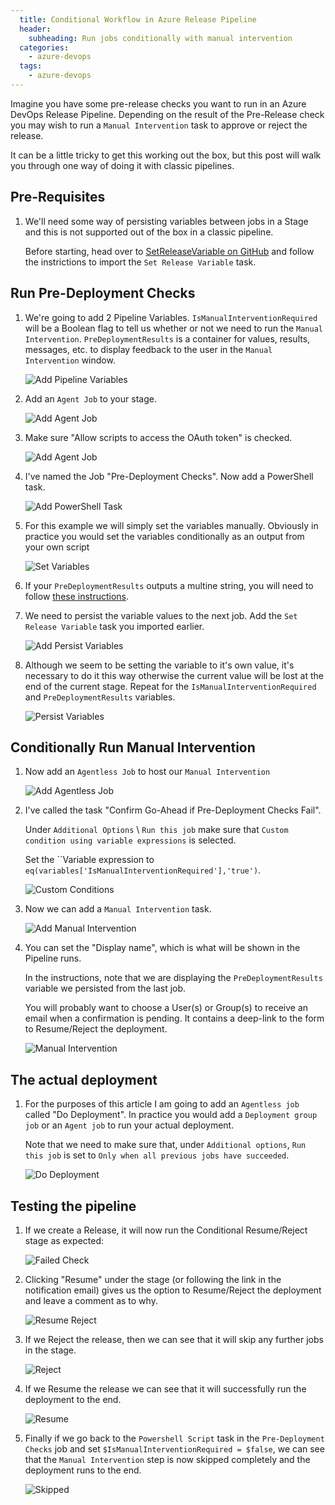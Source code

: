 ```yaml
---
  title: Conditional Workflow in Azure Release Pipeline
  header:
    subheading: Run jobs conditionally with manual intervention
  categories:
    - azure-devops
  tags:
    - azure-devops
---
```


Imagine you have some pre-release checks you want to run in an Azure DevOps Release Pipeline. Depending on the result of the Pre-Release check you may wish to run a `Manual Intervention` task to approve or reject the release.

It can be a little tricky to get this working out the box, but this post will walk you through one way of doing it with classic pipelines.

## Pre-Requisites

1. We'll need some way of persisting variables between jobs in a Stage and this is not supported out of the box in a classic pipeline. 
   
   Before starting, head over to [SetReleaseVariable on GitHub](https://github.com/paxdev/SetReleaseVariable) and follow the instrictions to import the `Set Release Variable` task.

## Run Pre-Deployment Checks

1. We're going to add 2 Pipeline Variables. `IsManualInterventionRequired` will be a Boolean flag to tell us whether or not we need to run the `Manual Intervention`. `PreDeploymentResults` is a container for values, results, messages, etc. to display feedback to the user in the `Manual Intervention` window.

   ![Add Pipeline Variables](/assets/posts/Conditional/Conditional-Pipeline-Variables.jpg)


1. Add an `Agent Job` to your stage.

   ![Add Agent Job](/assets/posts/Conditional/Conditional-Add-Agent-Job.jpg)

1. Make sure "Allow scripts to access the OAuth token" is checked.

   ![Add Agent Job](/assets/posts/Conditional/Conditional-Allow-OAuth-Token.jpg)   

1. I've named the Job "Pre-Deployment Checks". Now add a PowerShell task.

   ![Add PowerShell Task](/assets/posts/Conditional/Conditional-Add-PowerShell-Task.jpg)

1. For this example we will simply set the variables manually. Obviously in practice you would set the variables conditionally as an output from your own script

   ![Set Variables](/assets/posts/Conditional/Conditional-Set-Variables.jpg)

1. If your `PreDeploymentResults` outputs a multine string, you will need to follow [these instructions](/azure-devops/multiline-variables/).

1. We need to persist the variable values to the next job. Add the `Set Release Variable` task you imported earlier.

   ![Add Persist Variables](/assets/posts/Conditional/Conditional-Add-Persist-Variables.jpg)

1. Although we seem to be setting the variable to it's own value, it's necessary to do it this way otherwise the current value will be lost at the end of the current stage. Repeat for the `IsManualInterventionRequired` and `PreDeploymentResults` variables. 

   ![Persist Variables](/assets/posts/Conditional/Conditional-Persist-Variables.jpg)


## Conditionally Run Manual Intervention 

1. Now add an `Agentless Job` to host our `Manual Intervention`

   ![Add Agentless Job](/assets/posts/Conditional/Conditional-Add-Agentless-Job.jpg)

1. I've called the task "Confirm Go-Ahead if Pre-Deployment Checks Fail".

   Under `Additional Options` \ `Run this job` make sure that `Custom condition using variable expressions` is selected.

   Set the ``Variable expression to `eq(variables['IsManualInterventionRequired'],'true')`.

   ![Custom Conditions](/assets/posts/Conditional/Conditional-Custom-Conditions.jpg)

1. Now we can add a `Manual Intervention` task.

   ![Add Manual Intervention](/assets/posts/Conditional/Conditional-Add-Manual-Intervention.jpg)

1. You can set the "Display name", which is what will be shown in the Pipeline runs.

   In the instructions, note that we are displaying the `PreDeploymentResults` variable we persisted from the last job.

   You will probably want to choose a User(s) or Group(s) to receive an email when a confirmation is pending. It contains a deep-link to the form to Resume/Reject the deployment.

   ![Manual Intervention](/assets/posts/Conditional/Conditional-Manual-Intervention.jpg)

## The actual deployment

1. For the purposes of this article I am going to add an `Agentless job` called "Do Deployment". In practice you would add a `Deployment group job` or an `Agent job` to run your actual deployment.

   Note that we need to make sure that, under `Additional options`, `Run this job` is set to `Only when all previous jobs have succeeded`.

   ![Do Deployment](/assets/posts/Conditional/Conditional-Do-Deployment.jpg)

## Testing the pipeline

1. If we create a Release, it will now run the Conditional Resume/Reject stage as expected:

   ![Failed Check](/assets/posts/Conditional/Conditional-Failed-Check.jpg)

1. Clicking "Resume" under the stage (or following the link in the notification email) gives us the option to Resume/Reject the deployment and leave a comment as to why.

   ![Resume Reject](/assets/posts/Conditional/Conditional-Resume-Reject.jpg)

1. If we Reject the release, then we can see that it will skip any further jobs in the stage.

   ![Reject](/assets/posts/Conditional/Conditional-Reject.jpg)  

1. If we Resume the release we can see that it will successfully run the deployment to the end.

   ![Resume](/assets/posts/Conditional/Conditional-Resume.jpg)  

1. Finally if we go back to the `Powershell Script` task in the `Pre-Deployment Checks` job and set `$IsManualInterventionRequired = $false`, we can see that the `Manual Intervention` step is now skipped completely and the deployment runs to the end.

   ![Skipped](/assets/posts/Conditional/Conditional-Skipped.jpg)  
 